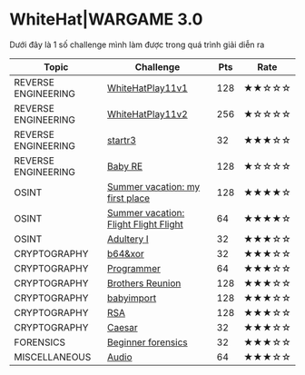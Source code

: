# WhiteHat|WARGAME 3.0

Dưới đây là 1 số challenge mình làm được trong quá trình giải diễn ra

| Topic | Challenge | Pts | Rate
| --- | --- | --- | --- |
| REVERSE ENGINEERING | [WhiteHatPlay11v1](/solutions/WhiteHatPlay11v1.md)  | 128 | ★★☆☆☆
| REVERSE ENGINEERING | [WhiteHatPlay11v2](/solutions/WhiteHatPlay11v2.md)  | 256 | ★☆☆☆☆
| REVERSE ENGINEERING | [startr3](/solutions/startr3.md)  | 32 | ★★★☆☆
| REVERSE ENGINEERING | [Baby RE](/solutions/Baby-RE.md)  | 128 | ★☆☆☆☆
| OSINT | [Summer vacation: my first place](/solutions/Summer-vacation:-my-first-place.md) | 128 | ★★★★☆
| OSINT | [Summer vacation: Flight Flight Flight](/solutions/Summer-vacation:-Flight-Flight-Flight.md) | 64 | ★★★★☆
| OSINT | [Adultery I](/solutions/Adultery-I.md) | 32 | ★★★☆☆
| CRYPTOGRAPHY | [b64&xor](/solutions/b64&xor.md) | 32 | ★★★☆☆
| CRYPTOGRAPHY | [Programmer](/solutions/Programmer.md) | 64 | ★★★☆☆
| CRYPTOGRAPHY | [Brothers Reunion](/solutions/Brothers-Reunion.md) | 128 | ★★★☆☆
| CRYPTOGRAPHY | [babyimport](/solutions/babyimport.md) | 128 | ★★★☆☆
| CRYPTOGRAPHY | [RSA](/solutions/RSA.md) | 128 | ★★★☆☆
| CRYPTOGRAPHY | [Caesar](/solutions/Caesar.md) | 32 | ★★★☆☆
| FORENSICS | [Beginner forensics](/solutions/Beginner-forensics.md) | 32 | ★★★☆☆
| MISCELLANEOUS | [Audio](/solutions/Audio.md) | 64 | ★★★☆☆
